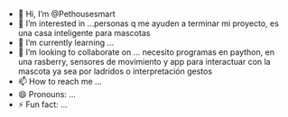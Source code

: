 - 👋 Hi, I’m @Pethousesmart
- 👀 I’m interested in ...personas q me ayuden a terminar mi proyecto, es una casa inteligente para mascotas 
- 🌱 I’m currently learning ...
- 💞️ I’m looking to collaborate on ... necesito programas en paython, en una rasberry, sensores de movimiento y app para interactuar con la mascota ya sea por ladridos o interpretación gestos 
- 📫 How to reach me ...
- 😄 Pronouns: ...
- ⚡ Fun fact: ...

<!---
Pethousesmart/Pethousesmart is a ✨ special ✨ repository because its `README.md` (this file) appears on your GitHub profile.
You can click the Preview link to take a look at your changes.
--->
